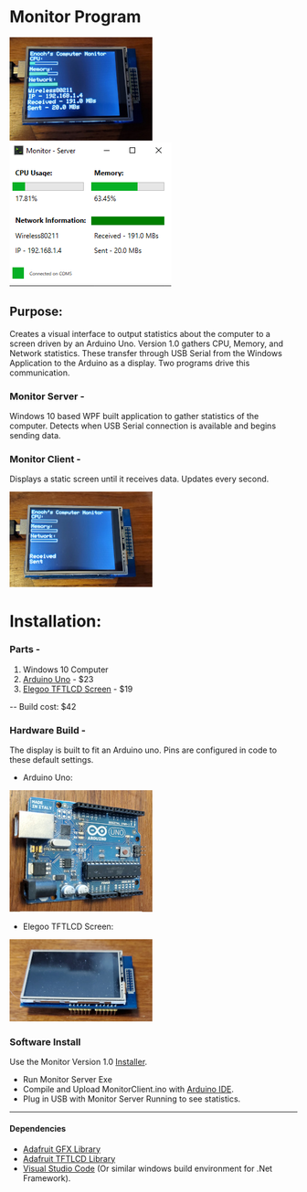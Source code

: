 # Monitor Program
![client](./docs/screen_data.jpg) ![server](./docs/monitor.png)

## Purpose:
Creates a visual interface to output statistics about the computer to a screen driven by an Arduino Uno. Version 1.0 gathers CPU, Memory, and Network statistics. These transfer through USB Serial from the Windows Application to the Arduino as a display. Two programs drive this communication.

### Monitor Server -
Windows 10 based WPF built application to gather statistics of the computer. Detects when USB Serial connection is available and begins sending data.

### Monitor Client -
Displays a static screen until it receives data. Updates every second.

![client_blank](./docs/screen_nodata.jpg?raw=true)

# Installation:

### Parts -
1. Windows 10 Computer
2. [Arduino Uno](https://store.arduino.cc/usa/arduino-uno-rev3) - $23
3. [Elegoo TFTLCD Screen](https://www.elegoo.com/products/elegoo-2-8-inches-tft-touch-screen) - $19

-- Build cost: $42

### Hardware Build -
The display is built to fit an Arduino uno. Pins are configured in code to these default settings.

- Arduino Uno:

![uno](./docs/uno.jpg)

- Elegoo TFTLCD Screen:

![alt text](./docs/tftlcd.jpg?raw=true)


### Software Install
Use the Monitor Version 1.0 [Installer](https://github.com/zskelton/Monitor/releases/download/1.0/MonitorInstaller.msi).
- Run Monitor Server Exe
- Compile and Upload MonitorClient.ino with [Arduino IDE](https://www.arduino.cc/en/software).
- Plug in USB with Monitor Server Running to see statistics.

---
#### Dependencies
- [Adafruit GFX Library](https://learn.adafruit.com/adafruit-gfx-graphics-library)
- [Adafruit TFTLCD Library](https://github.com/adafruit/TFTLCD-Library)
- [Visual Studio Code](https://visualstudio.microsoft.com/downloads/) (Or similar windows build environment for .Net Framework).
